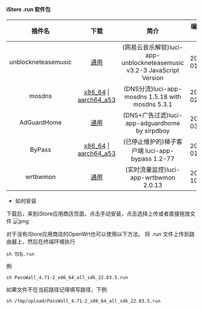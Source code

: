 #### iStore .run 软件包

|插件名|下载|简介|编译日期|
| :----: | :----: | :----: | :----: |
| unblockneteasemusic | [通用](https://github.com/bcseputetto/Are-u-ok/raw/master/packages/generic/unblockneteasemusic.run) | (网易云音乐解锁)luci-app-unblockneteasemusic v3.2-3 JavaScript Version |2024-01-05|
| mosdns | [x86_64](https://github.com/bcseputetto/Are-u-ok/raw/master/packages/x86_64/mosdns_5.3.1-1_x86_64_all.run) \| [aarch64_a53](https://github.com/bcseputetto/Are-u-ok/raw/master/packages/aarch64/mosdns_5.3.1-1_aarch64_a53_all.run) | (DNS分流)luci-app-mosdns 1.5.18 with mosdns 5.3.1 |2024-02-26|
| AdGuardHome | [通用](https://github.com/bcseputetto/Are-u-ok/raw/master/packages/generic/adguardhome.run) | (DNS+广告过滤)luci-app-adguardhome by sirpdboy |2024-03-17|
| ByPass | [x86_64](https://github.com/bcseputetto/Are-u-ok/raw/master/packages/x86_64/Bypass_1.2-77_x86_64_all_sdk_22.03.6.run) \| [aarch64_a53](https://github.com/bcseputetto/Are-u-ok/raw/master/packages/aarch64/Bypass_1.2-77_aarch64_a53_all_sdk_22.03.6.run) | (已停止维护的)梯子客户端 luci-app-bypass 1.2-77 |2024-01-05|
| wrtbwmon | [通用](https://github.com/bcseputetto/Are-u-ok/raw/master/packages/generic/wrtbwmon_2.0.13.run) | (实时流量监控)luci-app-wrtbwmon 2.0.13 | 2023-10-30 |


* 如何安装

下载后，来到iStore应用商店页面，点击手动安装，点击选择上传或者直接拖放文件
![png](https://cdn.jsdelivr.net/gh/bcseputetto/Are-u-ok@master/packages/install.png)

对于没有iStore应用商店的OpenWrt也可以使用以下方法。
将 .run 文件上传到路由器上，然后在终端环境执行
```console
sh 包名.run
```
例
```console
sh PassWall_4.71-2_x86_64_all_sdk_22.03.5.run
```
如果文件不在当前路径记得填写路径，下例
```console
sh /tmp/upload/PassWall_4.71-2_x86_64_all_sdk_22.03.5.run
```
